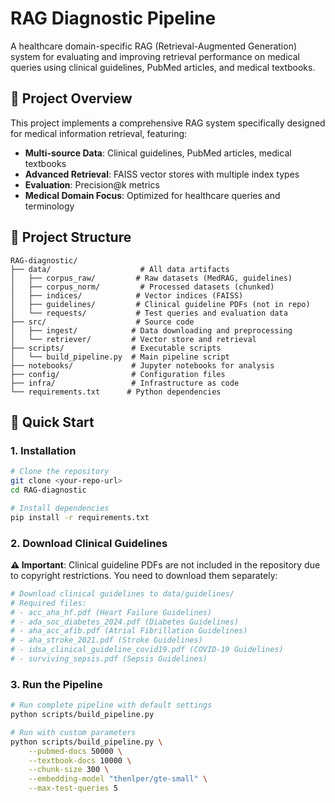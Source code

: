 # RAG Diagnostic Pipeline

A healthcare domain-specific RAG (Retrieval-Augmented Generation) system for evaluating and improving retrieval performance on medical queries using clinical guidelines, PubMed articles, and medical textbooks.

## 🎯 Project Overview

This project implements a comprehensive RAG system specifically designed for medical information retrieval, featuring:

- **Multi-source Data**: Clinical guidelines, PubMed articles, medical textbooks
- **Advanced Retrieval**: FAISS vector stores with multiple index types
- **Evaluation**: Precision@k metrics
- **Medical Domain Focus**: Optimized for healthcare queries and terminology

## 📁 Project Structure

```
RAG-diagnostic/
├── data/                    # All data artifacts
│   ├── corpus_raw/         # Raw datasets (MedRAG, guidelines)
│   ├── corpus_norm/         # Processed datasets (chunked)
│   ├── indices/            # Vector indices (FAISS)
│   ├── guidelines/         # Clinical guideline PDFs (not in repo)
│   └── requests/           # Test queries and evaluation data
├── src/                    # Source code
│   ├── ingest/            # Data downloading and preprocessing
│   └── retriever/         # Vector store and retrieval
├── scripts/               # Executable scripts
│   └── build_pipeline.py  # Main pipeline script
├── notebooks/             # Jupyter notebooks for analysis
├── config/                # Configuration files
├── infra/                 # Infrastructure as code
└── requirements.txt      # Python dependencies
```

## 🚀 Quick Start

### 1. Installation

```bash
# Clone the repository
git clone <your-repo-url>
cd RAG-diagnostic

# Install dependencies
pip install -r requirements.txt
```

### 2. Download Clinical Guidelines

**⚠️ Important**: Clinical guideline PDFs are not included in the repository due to copyright restrictions. You need to download them separately:

```bash
# Download clinical guidelines to data/guidelines/
# Required files:
# - acc_aha_hf.pdf (Heart Failure Guidelines)
# - ada_soc_diabetes_2024.pdf (Diabetes Guidelines)
# - aha_acc_afib.pdf (Atrial Fibrillation Guidelines)
# - aha_stroke_2021.pdf (Stroke Guidelines)
# - idsa_clinical_guideline_covid19.pdf (COVID-19 Guidelines)
# - surviving_sepsis.pdf (Sepsis Guidelines)
```

### 3. Run the Pipeline

```bash
# Run complete pipeline with default settings
python scripts/build_pipeline.py

# Run with custom parameters
python scripts/build_pipeline.py \
    --pubmed-docs 50000 \
    --textbook-docs 10000 \
    --chunk-size 300 \
    --embedding-model "thenlper/gte-small" \
    --max-test-queries 5
```
